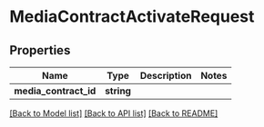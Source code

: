 # MediaContractActivateRequest

## Properties
Name | Type | Description | Notes
------------ | ------------- | ------------- | -------------
**media_contract_id** | **string** |  | 

[[Back to Model list]](../README.md#documentation-for-models) [[Back to API list]](../README.md#documentation-for-api-endpoints) [[Back to README]](../README.md)



